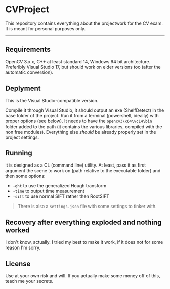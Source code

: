 # CVProject

This repository contains everything about the projectwork for the CV exam.
It is meant for personal purposes only.

***

## Requirements
OpenCV 3.x.x, C++ at least standard 14, Windows 64 bit architecture.
Preferibly Visual Studio 17, but should work on elder versions too (after the automatic conversion).

## Deplyment
This is the Visual Studio-compatible version.

Compile it through Visual Studio, it should output an exe (ShelfDetect) in the base folder of the project. Run it from a terminal (powershell, ideally) with proper options (see below).
It needs to have the `opencv3\x64\vc14\bin` folder added to the path (it contains the various libraries, compiled with the non free modules). Everything else *should* be already properly set in the project settings.



## Running
it is designed as a CL (command line) utility. 
At least, pass it as first argument the scene to work on (path relative to the executable folder) and then some options:
* `-ght` to use the generalized Hough transform
* `-time` to output time measurement
* `-sift` to use normal SIFT rather then RootSIFT

> There is also a `settings.json` file with some settings to tinker with.


## Recovery after everything exploded and nothing worked
I don't know, actually. I tried my best to make it work, if it does not for some reason I'm sorry.


## License
Use at your own risk and will. If you actually make some money off of this, teach me your secrets. 
